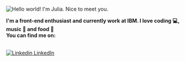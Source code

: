 ![Hello world! I'm Julia. Nice to meet you.](https://i.ibb.co/CVX8mN6/C-pia-de-Hello-my-name-is-Julia-Nice-to-meet-you-1.png)

<b>
  I'm a front-end enthusiast and currently work at IBM. I love coding 💻, music 🎸 and food 🍕
  <br />
  You can find me on:
</b>

<br>
<br>

[![Linkedin](https://i.stack.imgur.com/gVE0j.png) LinkedIn](https://www.linkedin.com/in/goisjulia)


<!--
**goisjulia/goisjulia** is a ✨ _special_ ✨ repository because its `README.md` (this file) appears on your GitHub profile.

Here are some ideas to get you started:

- 🔭 I’m currently working on ...
- 🌱 I’m currently learning ...
- 👯 I’m looking to collaborate on ...
- 🤔 I’m looking for help with ...
- 💬 Ask me about ...
- 📫 How to reach me: ...
- 😄 Pronouns: ...
- ⚡ Fun fact: ...
-->
